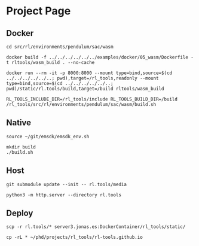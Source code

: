 # Project Page
## Docker
```
cd src/rl/environments/pendulum/sac/wasm
```
```
docker build -f ../../../../../../examples/docker/05_wasm/Dockerfile -t rltools/wasm_build . --no-cache
```
```
docker run --rm -it -p 8000:8000 --mount type=bind,source=$(cd ../../../../../..; pwd),target=/rl_tools,readonly --mount type=bind,source=$(cd ../../../../../..; pwd)/static/rl.tools/build,target=/build rltools/wasm_build
```
```
RL_TOOLS_INCLUDE_DIR=/rl_tools/include RL_TOOLS_BUILD_DIR=/build /rl_tools/src/rl/environments/pendulum/sac/wasm/build.sh
```

## Native
```
source ~/git/emsdk/emsdk_env.sh
```
```
mkdir build
./build.sh
```

## Host
```
git submodule update --init -- rl.tools/media
```
```
python3 -m http.server --directory rl.tools
```

## Deploy
```
scp -r rl.tools/* server3.jonas.es:DockerContainer/rl_tools/static/
```
```
cp -rL * ~/phd/projects/rl_tools/rl-tools.github.io
```
